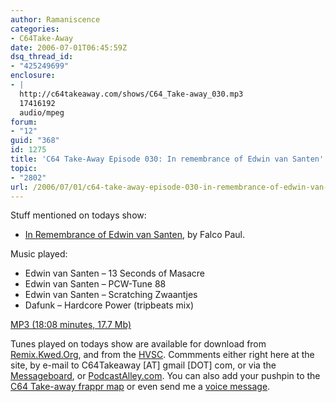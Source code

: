 ```yaml
---
author: Ramaniscence
categories:
- C64Take-Away
date: 2006-07-01T06:45:59Z
dsq_thread_id:
- "425249699"
enclosure:
- |
  http://c64takeaway.com/shows/C64_Take-away_030.mp3
  17416192
  audio/mpeg
forum:
- "12"
guid: "368"
id: 1275
title: 'C64 Take-Away Episode 030: In remembrance of Edwin van Santen'
topic:
- "2802"
url: /2006/07/01/c64-take-away-episode-030-in-remembrance-of-edwin-van-santen/
---
```


Stuff mentioned on todays show:

  * [In Remembrance of Edwin van Santen](http://20thcenturycomposers.blogspot.com/), by Falco Paul.

Music played:

  * Edwin van Santen &#8211; 13 Seconds of Masacre
  * Edwin van Santen &#8211; PCW-Tune 88
  * Edwin van Santen &#8211; Scratching Zwaantjes
  * Dafunk &#8211; Hardcore Power (tripbeats mix)

[MP3 (18:08 minutes, 17.7 Mb)](http://c64takeaway.com/shows/C64_Take-away_030.mp3)

Tunes played on todays show are available for download from [Remix.Kwed.Org](http://remix.kwed.org/), and from the [HVSC](http://www.hvsc.c64.org/). Commments either right here at the site, by e-mail to C64Takeaway [AT] gmail [DOT] com, or via the [Messageboard](http://www.remix64.com/board/viewforum.php?f=24), or [PodcastAlley.com](http://podcastalley.com/podcast_details.php?pod_id=4994). You can also add your pushpin to the [C64 Take-away frappr map](http://www.frappr.com/c64takeaway) or even send me a [voice message](http://odeo.com/sendmeamessage/JanLundThomsen).